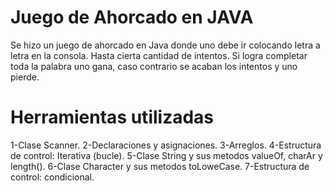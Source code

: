 # Juego de Ahorcado en JAVA
Se hizo un juego de ahorcado en Java donde uno debe ir colocando letra a letra en la consola. Hasta cierta cantidad de intentos. Si logra completar toda la palabra uno gana, caso contrario se acaban los intentos y uno pierde.

# Herramientas utilizadas
1-Clase Scanner.
2-Declaraciones y asignaciones.
3-Arreglos.
4-Estructura de control: Iterativa (bucle).
5-Clase String y sus metodos valueOf, charAr y length().
6-Clase Character y sus metodos toLoweCase.
7-Estructura de control: condicional.
